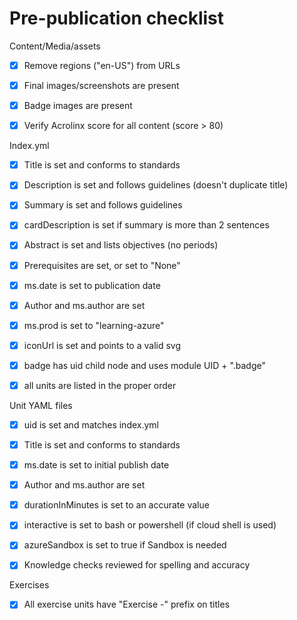 # Pre-publication checklist

Content/Media/assets

- [x] Remove regions ("en-US") from URLs

- [x] Final images/screenshots are present

- [x] Badge images are present

- [x] Verify Acrolinx score for all content (score > 80)

Index.yml

- [x] Title is set and conforms to standards

- [x] Description is set and follows guidelines (doesn't duplicate title)

- [x] Summary is set and follows guidelines

- [x] cardDescription is set if summary is more than 2 sentences

- [x] Abstract is set and lists objectives (no periods)

- [x] Prerequisites are set, or set to "None"

- [x] ms.date is set to publication date

- [x] Author and ms.author are set

- [x] ms.prod is set to "learning-azure"

- [x] iconUrl is set and points to a valid svg

- [x] badge has uid child node and uses module UID + ".badge"

- [x] all units are listed in the proper order

Unit YAML files

- [x] uid is set and matches index.yml

- [x] Title is set and conforms to standards

- [x] ms.date is set to initial publish date

- [x] Author and ms.author are set

- [x] durationInMinutes is set to an accurate value

- [x] interactive is set to bash or powershell (if cloud shell is used)

- [x] azureSandbox is set to true if Sandbox is needed

- [x]  Knowledge checks reviewed for spelling and accuracy

Exercises

- [x] All exercise units have "Exercise -"  prefix on titles